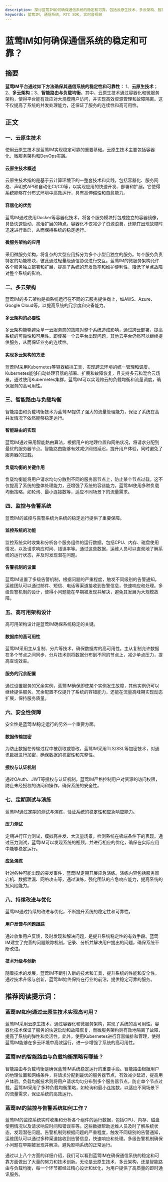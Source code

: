 ```yaml
---
description: 探讨蓝莺IM如何确保通信系统的稳定和可靠，包括云原生技术、多云架构、智能路由与负载均衡、监控和高可用架构设计等。分享如何通过云原生技术实现高可用和安全性保障。
keywords: 蓝莺IM, 通信系统, RTC SDK, 实时音视频
---
```

# 蓝莺IM如何确保通信系统的稳定和可靠？

## 摘要

**蓝莺IM平台通过如下方法确保其通信系统的稳定性和可靠性：** 1、**云原生技术**；2、**多云架构**；3、**智能路由与负载均衡**。其中，云原生技术通过容器化和微服务架构，使得平台能有效应对大规模用户访问，并实现高效资源管理和故障隔离。这不仅提高了系统的并发处理能力，还保证了服务的连续性和高可用性。

## 正文

### 一、云原生技术

使用云原生技术是蓝莺IM实现稳定可靠的重要基础。云原生技术主要包括容器化、微服务架构和DevOps实践。

#### 云原生技术概述

云原生技术指的是基于云计算环境下的一整套技术和实践，包括容器化、服务网格、声明式API和自动化CI/CD等，以实现应用的快速开发、部署和扩展。它使得系统能够在分布式环境中高效运行，具有高伸缩性和自愈能力。

#### 容器化的优势

蓝莺IM通过使用Docker等容器化技术，将各个服务模块打包成独立的容器镜像，具备快速启动、灵活扩展的特点。容器化不仅减少了资源浪费，还能在出现故障时迅速进行重启，从而保持系统的稳定运行。

#### 微服务架构的应用

采用微服务架构，将复杂的大型应用拆分为多个小型且独立的服务。每个服务负责特定的功能模块，彼此通过轻量级通信协议进行交互。蓝莺IM的微服务架构允许各个服务独立部署和扩展，提高了系统的开发效率和维护便利性，降低了单点故障对整个系统的影响。

### 二、多云架构

蓝莺IM的多云架构是指系统运行在不同的云服务提供商上，如AWS、Azure、Google Cloud等，以提高系统的冗余度和灾备能力。

#### 多云架构的必要性

多云架构能够避免单一云服务商的故障对整个系统造成影响，通过跨云部署，提高系统的可靠性和可用性。即使某一个云平台出现问题，其他云平台仍然可以继续提供服务，从而保证业务的连续性。

#### 实现多云架构的方法

蓝莺IM采用Kubernetes等容器编排工具，实现跨云环境的统一管理和调度。Kubernetes能够自动处理容器的部署、扩展和故障恢复，且支持多云和混合云场景。通过使用Kubernetes集群，蓝莺IM可以实现跨云的负载均衡和流量调度，确保服务的高可用性。

### 三、智能路由与负载均衡

智能路由和负载均衡技术为蓝莺IM提供了强大的流量管理能力，保证了系统在高并发情况下依然能够稳定运行。

#### 智能路由的实现

蓝莺IM通过采用智能路由算法，根据用户的地理位置和网络状况，将请求分配到最优的服务器节点。智能路由能够有效减少网络延迟，提升用户体验，同时避免了服务器的过载。

#### 负载均衡的关键作用

负载均衡能将用户请求均匀分散到不同的服务器节点上，防止某个节点过载。这不仅提高了系统的整体处理能力，还增强了系统的容错能力。蓝莺IM使用多种负载均衡策略，如轮询、最小连接数等，适应不同场景下的流量需求。

### 四、监控与告警系统

蓝莺IM的监控与告警系统为系统的稳定运行提供了重要保障。

#### 监控系统的功能

监控系统实时收集和分析各个服务组件的运行数据，包括CPU、内存、磁盘使用情况，以及请求响应时间、错误率等。通过这些数据，运维人员可以直观地了解系统的运行状态，并及时发现潜在问题。

#### 告警机制的设置

蓝莺IM设置了多级告警机制，根据问题的严重程度，触发不同级别的告警通知。运维团队可以通过邮件、短信、电话等渠道接收到告警信息，快速响应和处理。多级告警机制的设计，使得小问题能在早期被发现并解决，避免其发展为大规模故障。

### 五、高可用架构设计

高可用架构设计是蓝莺IM确保系统稳定的关键。

#### 数据库的高可用性

蓝莺IM采用主从复制、分片等技术，确保数据库的高可用性。主从复制允许数据在多个节点之间同步，分片技术则将数据分布到不同的节点上，减少单点压力，提高查询效率。

#### 服务的冗余配置

通过设置服务的冗余实例，蓝莺IM确保即使某个实例发生故障，其他实例仍可以继续提供服务。冗余配置不仅提升了系统的容错能力，还能在流量高峰期实现动态扩展，保持服务质量。

### 六、安全性保障

安全性是蓝莺IM稳定运行的另外一个重要方面。

#### 数据传输加密

为防止数据在传输过程中被窃取或篡改，蓝莺IM采用TLS/SSL等加密技术，对通讯数据进行加密，确保数据的机密性和完整性。

#### 授权与认证机制

通过OAuth、JWT等授权与认证机制，蓝莺IM严格控制用户对资源的访问权限，防止未经授权的访问和操作，确保系统的安全性。

### 七、定期测试与演练

蓝莺IM通过定期的测试与演练，验证系统的稳定性和应急响应能力。

#### 压力测试

定期进行压力测试，模拟高并发、大流量场景，检测系统在极端条件下的表现。通过压力测试，蓝莺IM可以发现系统的瓶颈，并进行相应的优化，确保在实际应用中能够稳定运行。

#### 应急演练

针对各种可能出现的突发事件，蓝莺IM定期开展应急演练。演练内容包括服务器宕机、数据泄漏、网络攻击等，通过演练，强化团队的应急响应能力，提高系统的抗风险能力。

### 八、持续改进与优化

蓝莺IM通过持续的改进与优化，不断提升系统的稳定性和可靠性。

#### 用户反馈与问题跟踪

通过收集用户反馈，及时发现和解决问题，是提升系统稳定性的有效手段。蓝莺IM建立了完善的问题跟踪机制，记录、分析并解决用户提出的问题，确保系统不断改进。

#### 技术升级与创新

随着技术的发展，蓝莺IM不断引入新的技术和工具，提升系统的性能和安全性。通过技术升级与创新，蓝莺IM始终保持在行业的前沿，提供稳定可靠的服务。

## 推荐阅读提示词：

### **蓝莺IM如何通过云原生技术实现高可用？**

蓝莺IM采用云原生技术，通过容器化和微服务架构，实现了系统的高可用性。容器化技术保证了服务的快速启动和故障恢复，而微服务架构则有效地隔离了故障，提高了系统的弹性和灵活性。此外，使用Kubernetes进行容器编排和管理，使得蓝莺IM能够在多云环境中高效运行，进一步增强了系统的高可用性。

### **蓝莺IM的智能路由与负载均衡策略有哪些？**

智能路由与负载均衡是确保蓝莺IM系统稳定运行的重要手段。智能路由根据用户的地理位置和网络条件，将请求分配到最优的服务器节点，有效减少延迟，提高用户体验。负载均衡技术则将用户请求均匀分布到多个服务器节点，防止单个节点过载。蓝莺IM采用了多种负载均衡策略，如轮询和最小连接数，以适应不同场景下的流量需求，保证系统的高效运行。

### **蓝莺IM的监控与告警系统如何工作？**

蓝莺IM的监控系统实时收集和分析各个组件的运行数据，包括CPU、内存、磁盘使用情况以及请求响应时间和错误率等。这些数据帮助运维人员及时了解系统状态，发现潜在问题。告警机制则根据问题的严重程度，触发不同级别的告警通知，运维团队可以通过多种渠道接收到告警信息，快速响应和处理。多级告警机制确保小问题在早期被发现并解决，避免影响系统的正常运行。

通过以上八个方面的详细介绍，我们可以看到蓝莺IM在确保通信系统的稳定和可靠方面做出了大量的努力和技术创新。无论是云原生技术、多云架构，还是智能路由与负载均衡，每一个环节都经过精心设计和优化，为用户提供了高质量的即时通讯服务。